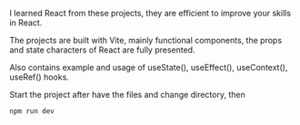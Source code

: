 I learned React from these projects, they are efficient to improve your skills in React.

The projects are built with Vite, mainly functional components, the props and state characters of React are fully presented.

Also contains example and usage of useState(), useEffect(), useContext(), useRef() hooks.

Start the project after have the files and change directory, then 

```
npm run dev
```
